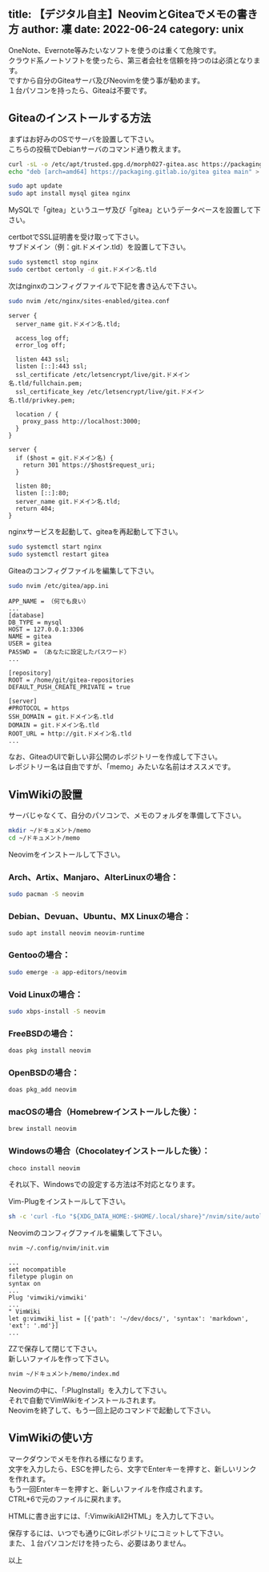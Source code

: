 title: 【デジタル自主】NeovimとGiteaでメモの書き方
author: 凜
date: 2022-06-24
category: unix
----
OneNote、Evernote等みたいなソフトを使うのは重くて危険です。\
クラウド系ノートソフトを使ったら、第三者会社を信頼を持つのは必須となります。\
ですから自分のGiteaサーバ及びNeovimを使う事が勧めます。\
１台パソコンを持ったら、Giteaは不要です。

## Giteaのインストールする方法

まずはお好みのOSでサーバを設置して下さい。\
こちらの投稿でDebianサーバのコマンド通り教えます。

```sh
curl -sL -o /etc/apt/trusted.gpg.d/morph027-gitea.asc https://packaging.gitlab.io/gitea/gpg.key
echo "deb [arch=amd64] https://packaging.gitlab.io/gitea gitea main" > /etc/apt/sources.list.d/gitea.list

sudo apt update
sudo apt install mysql gitea nginx
```

MySQLで「gitea」というユーザ及び「gitea」というデータベースを設置して下さい。

certbotでSSL証明書を受け取って下さい。\
サブドメイン（例：git.ドメイン.tld）を設置して下さい。

```sh
sudo systemctl stop nginx
sudo certbot certonly -d git.ドメイン名.tld
```

次はnginxのコンフィグファイルで下記を書き込んで下さい。

```sh
sudo nvim /etc/nginx/sites-enabled/gitea.conf
```

```
server {
  server_name git.ドメイン名.tld;

  access_log off;
  error_log off;

  listen 443 ssl;
  listen [::]:443 ssl;
  ssl_certificate /etc/letsencrypt/live/git.ドメイン名.tld/fullchain.pem;
  ssl_certificate_key /etc/letsencrypt/live/git.ドメイン名.tld/privkey.pem;

  location / {
    proxy_pass http://localhost:3000;
  }
}

server {
  if ($host = git.ドメイン名) {
    return 301 https://$host$request_uri;
  }
  
  listen 80;
  listen [::]:80;
  server_name git.ドメイン名.tld;
  return 404;
}
```

nginxサービスを起動して、giteaを再起動して下さい。

```sh
sudo systemctl start nginx
sudo systemctl restart gitea
```

Giteaのコンフィグファイルを編集して下さい。

```sh
sudo nvim /etc/gitea/app.ini
```

```
APP_NAME = （何でも良い）
...
[database]
DB_TYPE = mysql
HOST = 127.0.0.1:3306
NAME = gitea
USER = gitea
PASSWD = （あなたに設定したパスワード）
...

[repository]
ROOT = /home/git/gitea-repositories
DEFAULT_PUSH_CREATE_PRIVATE = true

[server]
#PROTOCOL = https
SSH_DOMAIN = git.ドメイン名.tld
DOMAIN = git.ドメイン名.tld
ROOT_URL = http://git.ドメイン名.tld
...
```

なお、GiteaのUIで新しい非公開のレポジトリーを作成して下さい。\
レポジトリー名は自由ですが、「memo」みたいな名前はオススメです。

## VimWikiの設置

サーバじゃなくて、自分のパソコンで、メモのフォルダを準備して下さい。

```sh
mkdir ~/ドキュメント/memo
cd ~/ドキュメント/memo
```

Neovimをインストールして下さい。

### Arch、Artix、Manjaro、AlterLinuxの場合：

```sh
sudo pacman -S neovim
```

### Debian、Devuan、Ubuntu、MX Linuxの場合：

```
sudo apt install neovim neovim-runtime
```

### Gentooの場合：

```sh
sudo emerge -a app-editors/neovim
```

### Void Linuxの場合：

```sh
sudo xbps-install -S neovim
```

### FreeBSDの場合：

```sh
doas pkg install neovim
```

### OpenBSDの場合：

```sh
doas pkg_add neovim
```

### macOSの場合（Homebrewインストールした後）：

```sh
brew install neovim
```

### Windowsの場合（Chocolateyインストールした後）：

```sh
choco install neovim
```

それ以下、Windowsでの設定する方法は不対応となります。

Vim-Plugをインストールして下さい。

```sh
sh -c 'curl -fLo "${XDG_DATA_HOME:-$HOME/.local/share}"/nvim/site/autoload/plug.vim --create-dirs https://raw.githubusercontent.com/junegunn/vim-plug/master/plug.vim'
```

Neovimのコンフィグファイルを編集して下さい。

```sh
nvim ~/.config/nvim/init.vim
```

```
...
set nocompatible
filetype plugin on
syntax on
...
Plug 'vimwiki/vimwiki'
...
" VimWiki
let g:vimwiki_list = [{'path': '~/dev/docs/', 'syntax': 'markdown', 'ext': '.md'}]
...
```

ZZで保存して閉じて下さい。\
新しいファイルを作って下さい。

```sh
nvim ~/ドキュメント/memo/index.md
```

Neovimの中に、「:PlugInstall」を入力して下さい。\
それで自動でVimWikiをインストールされます。\
Neovimを終了して、もう一回上記のコマンドで起動して下さい。

## VimWikiの使い方

マークダウンでメモを作れる様になります。\
文字を入力したら、ESCを押したら、文字でEnterキーを押すと、新しいリンクを作れます。\
もう一回Enterキーを押すと、新しいファイルを作成されます。\
CTRL+6で元のファイルに戻れます。

HTMLに書き出すには、「:VimwikiAll2HTML」を入力して下さい。

保存するには、いつでも通りにGitレポジトリにコミットして下さい。\
また、１台パソコンだけを持ったら、必要はありません。

以上
